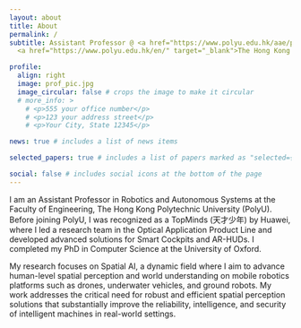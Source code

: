 ```yaml
---
layout: about
title: About
permalink: /
subtitle: Assistant Professor @ <a href="https://www.polyu.edu.hk/aae/people/academic-staff/dr-wang-bing/" target="_blank">Faculty of Engineering</a>, 
  <a href="https://www.polyu.edu.hk/en/" target="_blank">The Hong Kong Polytechnic University</a>

profile:
  align: right
  image: prof_pic.jpg
  image_circular: false # crops the image to make it circular
  # more_info: >
    # <p>555 your office number</p>
    # <p>123 your address street</p>
    # <p>Your City, State 12345</p>

news: true # includes a list of news items  

selected_papers: true # includes a list of papers marked as "selected={true}"  

social: false # includes social icons at the bottom of the page
---
```


I am an Assistant Professor in Robotics and Autonomous Systems at the Faculty of Engineering, The Hong Kong Polytechnic University (PolyU). Before joining PolyU, I was recognized as a TopMinds (天才少年) by Huawei, where I led a research team in the Optical Application Product Line and developed advanced solutions for Smart Cockpits and AR-HUDs. I completed my PhD in Computer Science at the University of Oxford.

My research focuses on Spatial AI, a dynamic field where I aim to advance human-level spatial perception and world understanding on mobile robotics platforms such as drones, underwater vehicles, and ground robots. My work addresses the critical need for robust and efficient spatial perception solutions that substantially improve the reliability, intelligence, and security of intelligent machines in real-world settings.
